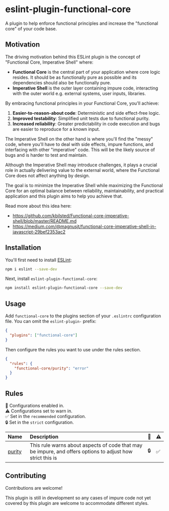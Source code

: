 # eslint-plugin-functional-core

A plugin to help enforce functional principles and increase the "functional core" of your code base.

## Motivation

The driving motivation behind this ESLint plugin is the concept of "Functional Core, Imperative Shell" where:

- **Functional Core** is the central part of your application where core logic resides. It should be as functionally pure as possible and its dependencies should also be functionally pure.
- **Imperative Shell** is the outer layer containing impure code, interacting with the outer world e.g. external systems, user inputs, libraries.

By embracing functional principles in your Functional Core, you'll achieve:

1. **Easier-to-reason-about code**: Deterministic and side effect-free logic.
2. **Improved testability**: Simplified unit tests due to functional purity.
3. **Increased reliability**: Greater predictability in code execution and bugs are easier to reproduce for a known input.

The Imperative Shell on the other hand is where you'll find the "messy" code, where you'll have to deal with side effects, impure functions, and interfacing with other "imperative" code. This will be the likely source of bugs and is harder to test and maintain.

Although the Imperative Shell may introduce challenges, it plays a crucial role in actually delivering value to the external world, where the Functional Core does not affect anything by design.

The goal is to minimize the Imperative Shell while maximizing the Functional Core for an optimal balance between reliability, maintainability, and practical application and this plugin aims to help you achieve that.

Read more about this idea here:

- https://github.com/kbilsted/Functional-core-imperative-shell/blob/master/README.md
- https://medium.com/@magnusjt/functional-core-imperative-shell-in-javascript-29bef2353ac2

## Installation

You'll first need to install [ESLint](https://eslint.org/):

```sh
npm i eslint --save-dev
```

Next, install `eslint-plugin-functional-core`:

```sh
npm install eslint-plugin-functional-core --save-dev
```

## Usage

Add `functional-core` to the plugins section of your `.eslintrc` configuration file. You can omit the `eslint-plugin-` prefix:

```json
{
  "plugins": ["functional-core"]
}
```

Then configure the rules you want to use under the rules section.

```json
{
  "rules": {
    "functional-core/purity": "error"
  }
}
```

## Rules

<!-- begin auto-generated rules list -->

💼 Configurations enabled in.\
⚠️ Configurations set to warn in.\
✅ Set in the `recommended` configuration.\
🔒 Set in the `strict` configuration.

| Name                           | Description                                                                                               | 💼  | ⚠️  |
| :----------------------------- | :-------------------------------------------------------------------------------------------------------- | :-- | :-- |
| [purity](docs/rules/purity.md) | This rule warns about aspects of code that may be impure, and offers options to adjust how strict this is | 🔒  | ✅  |

<!-- end auto-generated rules list -->

## Contributing

Contributions are welcome!

This plugin is still in development so any cases of impure code not yet covered by this plugin are welcome to accommodate different styles.
